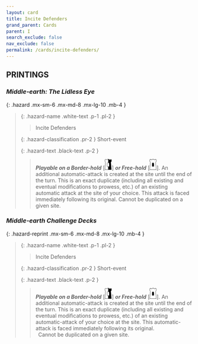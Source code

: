 ```yaml
---
layout: card
title: Incite Defenders
grand_parent: Cards
parent: I
search_exclude: false
nav_exclude: false
permalink: /cards/incite-defenders/
---
```


## PRINTINGS


### _Middle-earth: The Lidless Eye_

{: .hazard .mx-sm-6 .mx-md-8 .mx-lg-10 .mb-4 }
> {: .hazard-name .white-text .p-1 .pl-2 }
> > <div class="hazard-mp"></div>
> > <div class="card-name">Incite Defenders</div>
>
> {: .hazard-classification .pr-2 }
> Short-event
>
> {: .hazard-text .black-text .p-2 }
> > ***Playable on a Border-hold*** <nobr>[<img src="/assets/images/border-hold.svg">]</nobr> ***or Free-hold*** <nobr>[<img src="/assets/images/free-hold.svg">]</nobr>. An additional automatic-attack is created at the site until the end of the turn. This is an exact duplicate (including all existing and eventual modifications to prowess, etc.) of an existing automatic attack at the site of your choice. This attack is faced immediately following its original. Cannot be duplicated on a given site. 
>

### _Middle-earth Challenge Decks_

{: .hazard-reprint .mx-sm-6 .mx-md-8 .mx-lg-10 .mb-4 }
> {: .hazard-name .white-text .p-1 .pl-2 }
> > <div class="hazard-mp"></div>
> > <div class="card-name">Incite Defenders</div>
>
> {: .hazard-classification .pr-2 }
> Short-event
>
> {: .hazard-text .black-text .p-2 }
> > ***Playable on a Border-hold*** <nobr>[<img src="/assets/images/border-hold.svg">]</nobr> ***or Free-hold*** <nobr>[<img src="/assets/images/free-hold.svg">]</nobr>. An additional automatic-attack is created at the site until the end of the turn. This is an exact duplicate (including all existing and eventual modifications to prowess, etc.) of an existing automatic-attack of your choice at the site. This automatic-attack is faced immediately following its original. <br>&ensp;Cannot be duplicated on a given site. 
>
